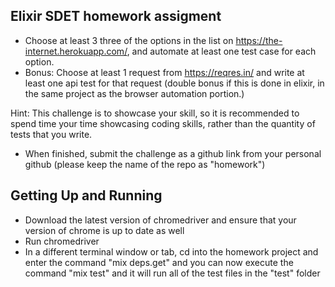 ## Elixir SDET homework assigment

- Choose at least 3 three of the options in the list on https://the-internet.herokuapp.com/, and automate at least one test case for each option.
- Bonus: Choose at least 1 request from https://reqres.in/ and write at least one api test for that request (double bonus if this is done in elixir, in the same project as the browser automation portion.)

Hint:
This challenge is to showcase your skill, so it is recommended to spend time your time showcasing coding skills, rather than the quantity of tests that you write.

- When finished, submit the challenge as a github link from your personal github (please keep the name of the repo as "homework")


## Getting Up and Running

- Download the latest version of chromedriver and ensure that your version of chrome is up to date as well
- Run chromedriver
- In a different terminal window or tab, cd into the homework project and enter the command "mix deps.get" and you can now execute the command "mix test" and it will run all of the test files in the "test" folder



